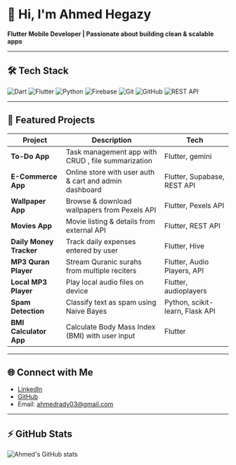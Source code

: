 # 👋 Hi, I'm Ahmed Hegazy

**Flutter Mobile Developer | Passionate about building clean & scalable apps**

---

## 🛠 Tech Stack

![Dart](https://img.shields.io/badge/Dart-0175C2?style=for-the-badge&logo=dart&logoColor=white)
![Flutter](https://img.shields.io/badge/Flutter-02569B?style=for-the-badge&logo=flutter&logoColor=white)
![Python](https://img.shields.io/badge/Python-3776AB?style=for-the-badge&logo=python&logoColor=white)
![Firebase](https://img.shields.io/badge/Firebase-FFCA28?style=for-the-badge&logo=firebase&logoColor=black)
![Git](https://img.shields.io/badge/Git-F05032?style=for-the-badge&logo=git&logoColor=white)
![GitHub](https://img.shields.io/badge/Github-F05032?style=for-the-badge&logo=github&logoColor=black)
![REST API](https://img.shields.io/badge/REST_API-FF6C37?style=for-the-badge&logo=rest-api&logoColor=white)

---

## 📱 Featured Projects

| Project | Description | Tech |
|---------|-------------|------|
| **To-Do App** | Task management app with CRUD , file summarization | Flutter, gemini |
| **E-Commerce App** | Online store with user auth & cart and admin dashboard | Flutter, Supabase, REST API |
| **Wallpaper App** | Browse & download wallpapers from Pexels API | Flutter, Pexels API |
| **Movies App** | Movie listing & details from external API | Flutter, REST API |
| **Daily Money Tracker** | Track daily expenses entered by user | Flutter, Hive |
| **MP3 Quran Player** | Stream Quranic surahs from multiple reciters | Flutter, Audio Players, API |
| **Local MP3 Player** | Play local audio files on device | Flutter, audioplayers | 
| **Spam Detection** | Classify text as spam using Naive Bayes | Python, scikit-learn, Flask API |
| **BMI Calculator App** | Calculate Body Mass Index (BMI) with user input | Flutter |


---

## 🌐 Connect with Me

- [LinkedIn](https://www.linkedin.com/in/ahmedradyhegazy)
- [GitHub](https://github.com/ahmed4r)  
- Email: ahmedrady03@gmail.com

---

## ⚡ GitHub Stats

![Ahmed's GitHub stats](https://github-readme-stats.vercel.app/api?username=ahmed4r&show_icons=true&theme=dark)

